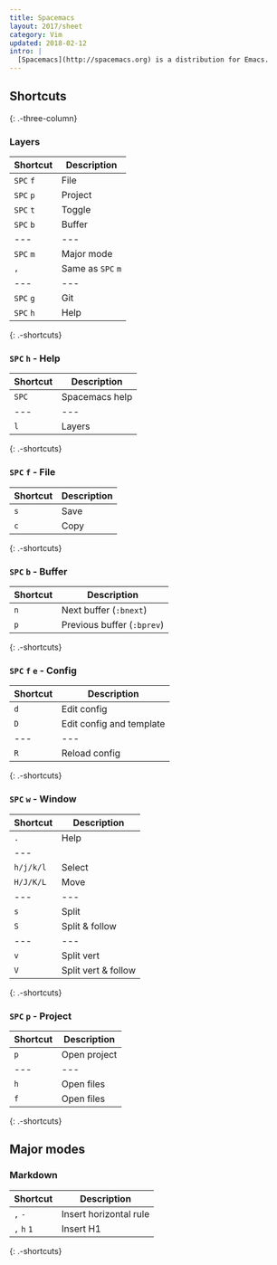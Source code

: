 ```yaml
---
title: Spacemacs
layout: 2017/sheet
category: Vim
updated: 2018-02-12
intro: |
  [Spacemacs](http://spacemacs.org) is a distribution for Emacs.
---
```


Shortcuts
---------
{: .-three-column}

### Layers

| Shortcut  | Description       |
| ---       | ---               |
| `SPC` `f` | File              |
| `SPC` `p` | Project           |
| `SPC` `t` | Toggle            |
| `SPC` `b` | Buffer            |
| ---       | ---               |
| `SPC` `m` | Major mode        |
| `,`       | Same as `SPC` `m` |
| ---       | ---               |
| `SPC` `g` | Git               |
| `SPC` `h` | Help              |
{: .-shortcuts}

### `SPC` `h` - Help

| Shortcut | Description    |
| ---      | ---            |
| `SPC`    | Spacemacs help |
| ---      | ---            |
| `l`      | Layers         |
{: .-shortcuts}

### `SPC` `f` - File

| Shortcut | Description |
| ---      | ---         |
| `s`      | Save        |
| `c`      | Copy        |
{: .-shortcuts}

### `SPC` `b` - Buffer

| Shortcut | Description                |
| ---      | ---                        |
| `n`      | Next buffer (`:bnext`)     |
| `p`      | Previous buffer (`:bprev`) |
{: .-shortcuts}

### `SPC` `f` `e` - Config

| Shortcut | Description              |
| ---      | ---                      |
| `d`      | Edit config              |
| `D`      | Edit config and template |
| ---      | ---                      |
| `R`      | Reload config            |
{: .-shortcuts}

### `SPC` `w` - Window

| Shortcut  | Description         |
| ---       | ---                 |
| `.`       | Help                |
| ---       |                     |
| `h/j/k/l` | Select              |
| `H/J/K/L` | Move                |
| ---       | ---                 |
| `s`       | Split               |
| `S`       | Split & follow      |
| ---       | ---                 |
| `v`       | Split vert          |
| `V`       | Split vert & follow |
{: .-shortcuts}

### `SPC` `p` - Project

| Shortcut | Description  |
| ---      | ---          |
| `p`      | Open project |
| ---      | ---          |
| `h`      | Open files   |
| `f`      | Open files   |
{: .-shortcuts}

## Major modes

### Markdown

| Shortcut    | Description            |
| ---         | ---                    |
| `,` `-`     | Insert horizontal rule |
| `,` `h` `1` | Insert H1              |
{: .-shortcuts}
